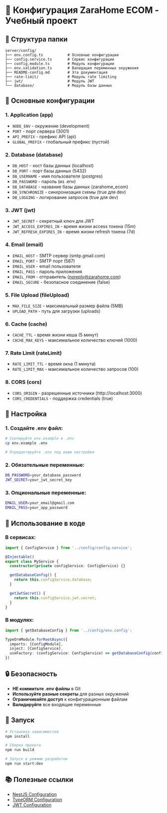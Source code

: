 # 🚀 Конфигурация ZaraHome ECOM - Учебный проект

## 📁 Структура папки

```
server/config/
├── env.config.ts           # Основные конфигурации
├── config.service.ts       # Сервис конфигурации
├── config.module.ts        # Модуль конфигурации
├── env.validation.ts       # Валидация переменных окружения
├── README-config.md        # Эта документация
├── rate-limit/             # Модуль rate limiting
├── jwt/                    # Модуль JWT
└── database/               # Модуль базы данных
```

## 🔧 Основные конфигурации

### **1. Application (app)**
- `NODE_ENV` - окружение (development)
- `PORT` - порт сервера (3001)
- `API_PREFIX` - префикс API (api)
- `GLOBAL_PREFIX` - глобальный префикс (пустой)

### **2. Database (database)**
- `DB_HOST` - хост базы данных (localhost)
- `DB_PORT` - порт базы данных (5432)
- `DB_USERNAME` - имя пользователя (postgres)
- `DB_PASSWORD` - пароль (из .env)
- `DB_DATABASE` - название базы данных (zarahome_ecom)
- `DB_SYNCHRONIZE` - синхронизация схемы (true для dev)
- `DB_LOGGING` - логирование запросов (true для dev)

### **3. JWT (jwt)**
- `JWT_SECRET` - секретный ключ для JWT
- `JWT_ACCESS_EXPIRES_IN` - время жизни access токена (15m)
- `JWT_REFRESH_EXPIRES_IN` - время жизни refresh токена (7d)

### **4. Email (email)**
- `EMAIL_HOST` - SMTP сервер (smtp.gmail.com)
- `EMAIL_PORT` - SMTP порт (587)
- `EMAIL_USER` - email пользователя
- `EMAIL_PASS` - пароль приложения
- `EMAIL_FROM` - отправитель (noreply@zarahome.com)
- `EMAIL_SECURE` - безопасное соединение (false)

### **5. File Upload (fileUpload)**
- `MAX_FILE_SIZE` - максимальный размер файла (5MB)
- `UPLOAD_PATH` - путь для загрузки (uploads)

### **6. Cache (cache)**
- `CACHE_TTL` - время жизни кеша (5 минут)
- `CACHE_MAX_KEYS` - максимальное количество ключей (1000)

### **7. Rate Limit (rateLimit)**
- `RATE_LIMIT_TTL` - время окна (1 минута)
- `RATE_LIMIT_MAX` - максимальное количество запросов (100)

### **8. CORS (cors)**
- `CORS_ORIGIN` - разрешенные источники (http://localhost:3000)
- `CORS_CREDENTIALS` - поддержка credentials (true)

## 📝 Настройка

### **1. Создайте .env файл:**
```bash
# Скопируйте env.example в .env
cp env.example .env

# Отредактируйте .env под ваши настройки
```

### **2. Обязательные переменные:**
```bash
DB_PASSWORD=your_database_password
JWT_SECRET=your_jwt_secret_key
```

### **3. Опциональные переменные:**
```bash
EMAIL_USER=your_email@gmail.com
EMAIL_PASS=your_app_password
```

## 🎯 Использование в коде

### **В сервисах:**
```typescript
import { ConfigService } from '../config/config.service';

@Injectable()
export class MyService {
  constructor(private configService: ConfigService) {}

  getDatabaseConfig() {
    return this.configService.database;
  }

  getJwtSecret() {
    return this.configService.jwt.secret;
  }
}
```

### **В модулях:**
```typescript
import { getDatabaseConfig } from '../config/env.config';

TypeOrmModule.forRootAsync({
  imports: [ConfigModule],
  inject: [ConfigService],
  useFactory: (configService: ConfigService) => getDatabaseConfig(configService),
})
```

## 🔒 Безопасность

- **НЕ коммитьте .env файлы** в Git
- **Используйте разные секреты** для разных окружений
- **Ограничивайте доступ** к конфигурационным файлам
- **Валидируйте** все входящие переменные

## 🚀 Запуск

```bash
# Установка зависимостей
npm install

# Сборка проекта
npm run build

# Запуск в режиме разработки
npm run start:dev
```

## 📚 Полезные ссылки

- [NestJS Configuration](https://docs.nestjs.com/techniques/configuration)
- [TypeORM Configuration](https://typeorm.io/#/connection-options)
- [JWT Configuration](https://docs.nestjs.com/security/authentication#jwt-functionality)

